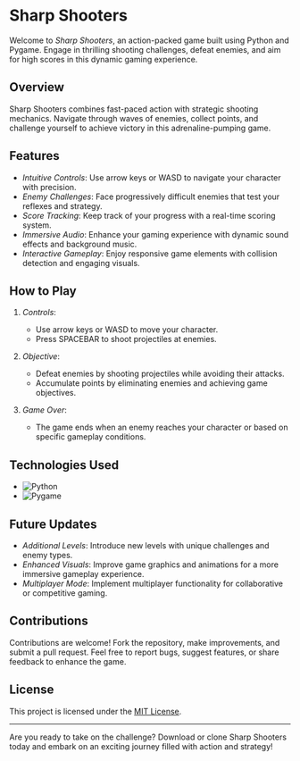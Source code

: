 # Sharp Shooters

Welcome to *Sharp Shooters*, an action-packed game built using Python and Pygame. Engage in thrilling shooting challenges, defeat enemies, and aim for high scores in this dynamic gaming experience.

## Overview

Sharp Shooters combines fast-paced action with strategic shooting mechanics. Navigate through waves of enemies, collect points, and challenge yourself to achieve victory in this adrenaline-pumping game.

## Features

- *Intuitive Controls*: Use arrow keys or WASD to navigate your character with precision.
- *Enemy Challenges*: Face progressively difficult enemies that test your reflexes and strategy.
- *Score Tracking*: Keep track of your progress with a real-time scoring system.
- *Immersive Audio*: Enhance your gaming experience with dynamic sound effects and background music.
- *Interactive Gameplay*: Enjoy responsive game elements with collision detection and engaging visuals.

## How to Play

1. *Controls*:
   - Use arrow keys or WASD to move your character.
   - Press SPACEBAR to shoot projectiles at enemies.

2. *Objective*:
   - Defeat enemies by shooting projectiles while avoiding their attacks.
   - Accumulate points by eliminating enemies and achieving game objectives.

3. *Game Over*:
   - The game ends when an enemy reaches your character or based on specific gameplay conditions.

## Technologies Used

- ![Python](https://img.shields.io/badge/Python-3.8%2B-blue)
- ![Pygame](https://img.shields.io/badge/Pygame-2.0.1-brightgreen)

## Future Updates

- *Additional Levels*: Introduce new levels with unique challenges and enemy types.
- *Enhanced Visuals*: Improve game graphics and animations for a more immersive gameplay experience.
- *Multiplayer Mode*: Implement multiplayer functionality for collaborative or competitive gaming.

## Contributions

Contributions are welcome! Fork the repository, make improvements, and submit a pull request. Feel free to report bugs, suggest features, or share feedback to enhance the game.

## License

This project is licensed under the [MIT License](LICENSE).

---

Are you ready to take on the challenge? Download or clone Sharp Shooters today and embark on an exciting journey filled with action and strategy!

